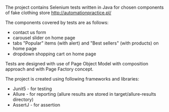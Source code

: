 The project contains Selenium tests written in Java for chosen components of fake clothing store http://automationpractice.pl/

The components covered by tests are as follows:
- contact us form
- carousel slider on home page
- tabs "Popular" items (with alert) and "Best sellers" (with products) on home page
- dropdown shopping cart on home page

Tests are designed with use of Page Object Model with composition approach and with Page Factory concept.

The project is created using following frameworks and libraries:
- Junit5 - for testing
- Allure - for reporting (allure results are stored in target/allure-results directory)
- AssertJ - for assertion
